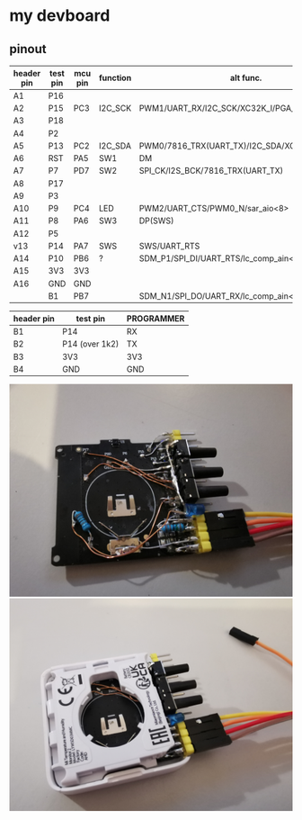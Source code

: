 
# my devboard

## pinout
| header pin | test pin | mcu pin | function | alt func. |
| --- | --- | --- | --- | --- |
| A1  | P16 |     |     |    |
| A2  | P15 | PC3 | I2C_SCK | PWM1/UART_RX/I2C_SCK/XC32K_I/PGA_N1 |
| A3  | P18 |     |     |   |
| A4  | P2  |     |     |   |
| A5  | P13 | PC2 | I2C_SDA | PWM0/7816_TRX(UART_TX)/I2C_SDA/XC32K_O/PGA_P1 |
| A6  | RST | PA5 | SW1 | DM |
| A7  | P7  | PD7 | SW2 | SPI_CK/I2S_BCK/7816_TRX(UART_TX) |
| A8  | P17 |     |     |  |
| A9  | P3  |     |     |  |
| A10 | P9  | PC4 | LED | PWM2/UART_CTS/PWM0_N/sar_aio<8> |
| A11 | P8  | PA6 | SW3 | DP(SWS) |
| A12 | P5  |     |     |  |
| v13 | P14 | PA7 | SWS | SWS/UART_RTS |
| A14 | P10 | PB6 | ?   | SDM_P1/SPI_DI/UART_RTS/lc_comp_ain<6>/sar_aio<6> |
| A15 | 3V3 | 3V3 |     |  |
| A16 | GND | GND |     |  |
|    | B1  | PB7 |     | SDM_N1/SPI_DO/UART_RX/lc_comp_ain<7>/sar_aio<7> |


| header pin | test pin | PROGRAMMER |
| --- | --- | --- |
| B1 | P14 | RX |
| B2 | P14 (over 1k2) | TX |
| B3 | 3V3 | 3V3 |
| B4 | GND | GND |


![](./open.jpg)
![](./closed.jpg)
